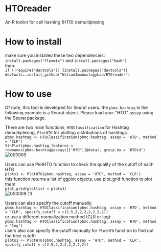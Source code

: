 # HTOreader
An R toolkit for cell hashing (HTO) demultiplexing

# How to install
make sure you installed these two dependencies:
`install.packages("flexmix")` and `install.packages("hash")`<br>
then:<br>
`if (!require("devtools")) {install.packages("devtools")}`<br>
`devtools::install_github("WilsonImmunologyLab/HTOreader")`



# How to use
Of note, this tool is developed for Seurat users. the `pbmc.hashtag` in the following example is a Seurat object. Please load your "HTO" assay using the Seurat package. 

There are two main functions, `HTOClassification` for Hashtag demultiplexing, `PlotHTO` for plotting distributions of hashtags <br>
`pbmc.hashtag <- HTOClassification(pbmc.hashtag, assay = 'HTO', method = 'CLR')` <br>
`VlnPlot(pbmc.hashtag,features = rownames(pbmc.hashtag@assays[["HTO"]]@data), group.by = 'HTOid')` <br>
![000009](https://user-images.githubusercontent.com/4589583/161608424-2a748fdf-5872-49fa-b519-ef0519b30b48.png)

Users can use PlotHTO function to check the quality of the cutoff of each HTO <br>
`plots1 <- PlotHTO(pbmc.hashtag, assay = 'HTO', method = 'CLR')` <br>
this function returns a list of ggplot objects, use plot_grid function to plot them: <br>
`plot_grid(plotlist = plots1)` <br>
![000009 (1)](https://user-images.githubusercontent.com/4589583/161609949-0599145c-a03b-466c-bf98-1c652cd4ce83.png)


Users can also specify the cutoff manually:  <br>
`pbmc.hashtag <- HTOClassification(pbmc.hashtag, assay = 'HTO', method = 'CLR', specify_cutoff = c(2.5,2,2,2,2,2,2,2))`  <br>
or use a different normalization method (CLR or log):  <br>
`pbmc.hashtag <- HTOClassification(pbmc.hashtag, assay = 'HTO', method = 'log')`  <br>
users also can specify the cutoff manually for `PlotHTO` function to find out the best cutoff: <br>
`plots1 <- PlotHTO(pbmc.hashtag, assay = 'HTO', method = 'CLR', specify_cutoff = c(2.5,2,2,2,2,2,2,2)) ` <br>
